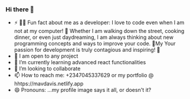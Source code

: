 ### Hi there 👋


- ⚡ 👨‍💻 Fun fact about me as a developer: I love to code even when I am  not at my computer! 🤖 Whether I am walking down the street, cooking dinner, or even just daydreaming, I am always thinking about new programming concepts and ways to improve your code. 🧠My Your passion for development is truly contagious and inspiring! 🚀
- 🔭 I am open to any  project
- 🌱 I’m currently learning advanced react functionalities
- 👯 I’m looking to collaborate
- 📫 How to reach me: +2347045337629 or my portfolio @ hhtps://mavdavis.netlify.app
- 😄 Pronouns: ...my profile image says it all, or doesn't it?

